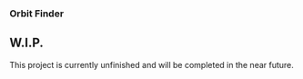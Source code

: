 ### Orbit Finder ###

## W.I.P. 

This project is currently unfinished and will be completed in the near future.